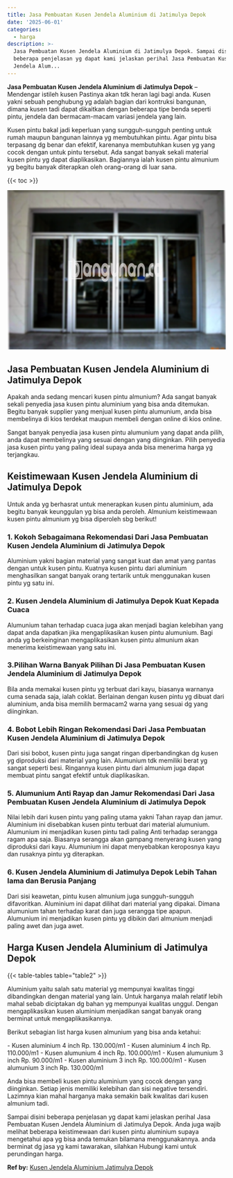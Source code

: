 ```yaml
---
title: Jasa Pembuatan Kusen Jendela Aluminium di Jatimulya Depok
date: '2025-06-01'
categories:
  - harga
description: >-
  Jasa Pembuatan Kusen Jendela Aluminium di Jatimulya Depok. Sampai disini
  beberapa penjelasan yg dapat kami jelaskan perihal Jasa Pembuatan Kusen
  Jendela Alum...
---
```


**Jasa Pembuatan Kusen Jendela Aluminium di Jatimulya Depok** – Mendengar istileh kusen Pastinya akan tdk heran lagi bagi anda. Kusen yakni sebuah penghubung yg adalah bagian dari kontruksi bangunan, dimana kusen tadi dapat dikaitkan dengan beberapa tipe benda seperti pintu, jendela dan bermacam-macam variasi jendela yang lain.

Kusen pintu bakal jadi keperluan yang sungguh-sungguh penting untuk rumah maupun bangunan lainnya yg membutuhkan pintu. Agar pintu bisa terpasang dg benar dan efektif, karenanya membutuhkan kusen yg yang cocok dengan untuk pintu tersebut. Ada sangat banyak sekali material kusen pintu yg dapat diaplikasikan. Bagiannya ialah kusen pintu almunium yg begitu banyak diterapkan oleh orang-orang di luar sana.

{{< toc >}}

![Jasa Pembuatan Kusen Jendela Aluminium di Jatimulya Depok](/images/harga-kusen-jendela-alumunium-13.png)

## Jasa Pembuatan Kusen Jendela Aluminium di Jatimulya Depok

Apakah anda sedang mencari kusen pintu almunium? Ada sangat banyak sekali penyedia jasa kusen pintu aluminium yang bisa anda ditemukan. Begitu banyak supplier yang menjual kusen pintu alumunium, anda bisa membelinya di kios terdekat maupun membeli dengan online di kios online.

Sangat banyak penyedia jasa kusen pintu alumunium yang dapat anda pilih, anda dapat membelinya yang sesuai dengan yang diinginkan. Pilih penyedia jasa kusen pintu yang paling ideal supaya anda bisa menerima harga yg terjangkau.

## Keistimewaan Kusen Jendela Aluminium di Jatimulya Depok

Untuk anda yg berhasrat untuk menerapkan kusen pintu aluminium, ada begitu banyak keunggulan yg bisa anda peroleh. Almunium keistimewaan kusen pintu almunium yg bisa diperoleh sbg berikut!

### 1\. Kokoh Sebagaimana Rekomendasi Dari Jasa Pembuatan Kusen Jendela Aluminium di Jatimulya Depok

Aluminium yakni bagian material yang sangat kuat dan amat yang pantas dengan untuk kusen pintu. Kuatnya kusen pintu dari aluminium menghasilkan sangat banyak orang tertarik untuk menggunakan kusen pintu yg satu ini.

### 2\. Kusen Jendela Aluminium di Jatimulya Depok Kuat Kepada Cuaca

Alumunium tahan terhadap cuaca juga akan menjadi bagian kelebihan yang dapat anda dapatkan jika mengaplikasikan kusen pintu alumunium. Bagi anda yg berkeinginan mengaplikasikan kusen pintu almunium akan menerima keistimewaan yang satu ini.

### 3.Pilihan Warna Banyak Pilihan Di Jasa Pembuatan Kusen Jendela Aluminium di Jatimulya Depok

Bila anda memakai kusen pintu yg terbuat dari kayu, biasanya warnanya cuma senada saja, ialah coklat. Berlainan dengan kusen pintu yg dibuat dari aluminium, anda bisa memilih bermacam2 warna yang sesuai dg yang diinginkan.

### 4\. Bobot Lebih Ringan Rekomendasi Dari Jasa Pembuatan Kusen Jendela Aluminium di Jatimulya Depok

Dari sisi bobot, kusen pintu juga sangat ringan diperbandingkan dg kusen yg diproduksi dari material yang lain. Alumunium tdk memiliki berat yg sangat seperti besi. Ringannya kusen pintu dari almunium juga dapat membuat pintu sangat efektif untuk diaplikasikan.

### 5\. Alumunium Anti Rayap dan Jamur Rekomendasi Dari Jasa Pembuatan Kusen Jendela Aluminium di Jatimulya Depok

Nilai lebih dari kusen pintu yang paling utama yakni Tahan rayap dan jamur. Aluminium ini disebabkan kusen pintu terbuat dari material alumunium. Alumunium ini menjadikan kusen pintu tadi paling Anti terhadap serangga ragam apa saja. Biasanya serangga akan gampang menyerang kusen yang diproduksi dari kayu. Alumunium ini dapat menyebabkan keroposnya kayu dan rusaknya pintu yg diterapkan.

### 6\. Kusen Jendela Aluminium di Jatimulya Depok Lebih Tahan lama dan Berusia Panjang

Dari sisi keawetan, pintu kusen almunium juga sungguh-sungguh difavoritkan. Aluminium ini dapat dilihat dari material yang dipakai. Dimana alumunium tahan terhadap karat dan juga serangga tipe apapun. Alumunium ini menjadikan kusen pintu yg dibikin dari almunium menjadi paling awet dan juga awet.

## Harga Kusen Jendela Aluminium di Jatimulya Depok

{{< table-tables table="table2" >}}

Aluminium yaitu salah satu material yg mempunyai kwalitas tinggi dibandingkan dengan material yang lain. Untuk harganya malah relatif lebih mahal sebab diciptakan dg bahan yg mempunyai kualitas unggul. Dengan mengaplikasikan kusen aluminium menjadikan sangat banyak orang berminat untuk mengaplikasikannya.

Berikut sebagian list harga kusen almunium yang bisa anda ketahui:

\- Kusen aluminium 4 inch Rp. 130.000/m1 - Kusen aluminium 4 inch Rp. 110.000/m1 - Kusen alumunium 4 inch Rp. 100.000/m1 - Kusen alumunium 3 inch Rp. 90.000/m1 - Kusen aluminium 3 inch Rp. 100.000/m1 - Kusen alumunium 3 inch Rp. 130.000/m1

Anda bisa membeli kusen pintu aluminium yang cocok dengan yang diinginkan. Setiap jenis memiliki kelebihan dan sisi negative tersendiri. Lazimnya kian mahal harganya maka semakin baik kwalitas dari kusen almunium tadi.

Sampai disini beberapa penjelasan yg dapat kami jelaskan perihal Jasa Pembuatan Kusen Jendela Aluminium di Jatimulya Depok. Anda juga wajib melihat beberapa keistimewaan dari kusen pintu aluminium supaya mengetahui apa yg bisa anda temukan bilamana menggunakannya. anda berminat dg jasa yg kami tawarakan, silahkan Hubungi kami untuk perundingan harga.

**Ref by:** [Kusen Jendela Aluminium Jatimulya Depok](https://id.wikipedia.org/wiki/Kusen)
